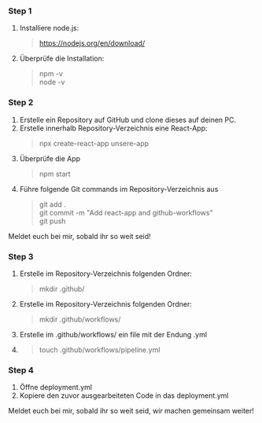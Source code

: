 ### Step 1 
1. Installiere node.js: 
    > https://nodejs.org/en/download/
2. Überprüfe die Installation: 
    > npm -v  
    > node -v

### Step 2
1. Erstelle ein Repository auf GitHub und clone dieses auf deinen PC.
2. Erstelle innerhalb Repository-Verzeichnis eine React-App: 
   > npx create-react-app unsere-app
3. Überprüfe die App
   > npm start
4. Führe folgende Git commands im Repository-Verzeichnis aus
   > git add . \
   > git commit -m "Add react-app and github-workflows" \
   > git push  

Meldet euch bei mir, sobald ihr so weit seid! 

### Step 3
1. Erstelle im Repository-Verzeichnis folgenden Ordner:
   >mkdir .github/
2. Erstelle im Repository-Verzeichnis folgenden Ordner:
   >mkdir .github/workflows/
3. Erstelle im .github/workflows/ ein file mit der Endung .yml 
4. > touch .github/workflows/pipeline.yml

### Step 4
1. Öffne deployment.yml
2. Kopiere den zuvor ausgearbeiteten Code in das deployment.yml


Meldet euch bei mir, sobald ihr so weit seid, wir machen gemeinsam weiter!

